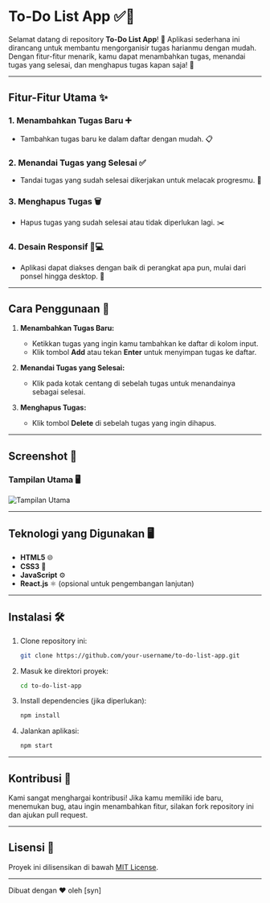 # To-Do List App ✅📝

Selamat datang di repository **To-Do List App**! 🚀 Aplikasi sederhana ini dirancang untuk membantu mengorganisir tugas harianmu dengan mudah. Dengan fitur-fitur menarik, kamu dapat menambahkan tugas, menandai tugas yang selesai, dan menghapus tugas kapan saja! 🎯

---

## Fitur-Fitur Utama ✨

### 1. **Menambahkan Tugas Baru** ➕
   - Tambahkan tugas baru ke dalam daftar dengan mudah. 📋

### 2. **Menandai Tugas yang Selesai** ✅
   - Tandai tugas yang sudah selesai dikerjakan untuk melacak progresmu. 🚀

### 3. **Menghapus Tugas** 🗑️
   - Hapus tugas yang sudah selesai atau tidak diperlukan lagi. ✂️

### 4. **Desain Responsif** 📱💻
   - Aplikasi dapat diakses dengan baik di perangkat apa pun, mulai dari ponsel hingga desktop. 🎨

---

## Cara Penggunaan 🚀

1. **Menambahkan Tugas Baru:**
   - Ketikkan tugas yang ingin kamu tambahkan ke daftar di kolom input.
   - Klik tombol **Add** atau tekan **Enter** untuk menyimpan tugas ke daftar.

2. **Menandai Tugas yang Selesai:**
   - Klik pada kotak centang di sebelah tugas untuk menandainya sebagai selesai.

3. **Menghapus Tugas:**
   - Klik tombol **Delete** di sebelah tugas yang ingin dihapus.

---

## Screenshot 📸

### Tampilan Utama 🖥️
![Tampilan Utama](https://via.placeholder.com/600x400?text=Tampilan+To-Do+List)

---

## Teknologi yang Digunakan 🖥️

- **HTML5** 🌐
- **CSS3** 🎨
- **JavaScript** ⚙️
- **React.js** ⚛️ (opsional untuk pengembangan lanjutan)

---

## Instalasi 🛠️

1. Clone repository ini:
   ```bash
   git clone https://github.com/your-username/to-do-list-app.git
   ```
2. Masuk ke direktori proyek:
   ```bash
   cd to-do-list-app
   ```
3. Install dependencies (jika diperlukan):
   ```bash
   npm install
   ```
4. Jalankan aplikasi:
   ```bash
   npm start
   ```

---

## Kontribusi 🤝

Kami sangat menghargai kontribusi! Jika kamu memiliki ide baru, menemukan bug, atau ingin menambahkan fitur, silakan fork repository ini dan ajukan pull request.

---

## Lisensi 📜

Proyek ini dilisensikan di bawah [MIT License](LICENSE).

---

Dibuat dengan ❤️ oleh [syn]
